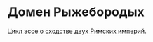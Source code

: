 # Домен Рыжебородых

[Цикл эссе о сходстве двух Римских империй](https://bbagtcqn9is13i3745lf.containers.yandexcloud.net/).

